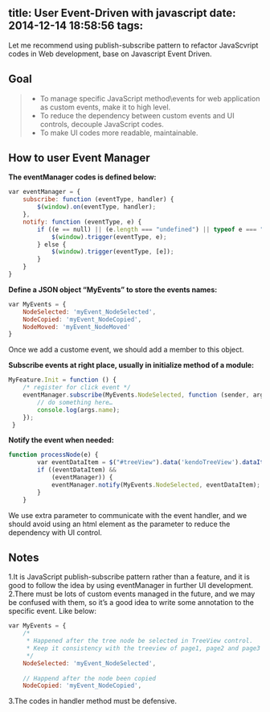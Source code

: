 title: User Event-Driven with javascript
date: 2014-12-14 18:58:56
tags:
---

Let me recommend using publish-subscribe pattern to refactor JavaScvript codes in Web development, base on Javascript Event Driven.

## Goal

> * To manage specific JavaScript method\events for web application as custom events, make it to high level.
> * To reduce the dependency between custom events and UI controls, decouple JavaScript codes.
> * To make UI codes more readable, maintainable.


## How to user Event Manager

**The eventManager codes is defined below:**
```javascript
var eventManager = {
    subscribe: function (eventType, handler) {
        $(window).on(eventType, handler);
    },
    notify: function (eventType, e) {
        if ((e == null) || (e.length === "undefined") || typeof e === "string") {
            $(window).trigger(eventType, e);
        } else {
            $(window).trigger(eventType, [e]);
        }
    }
}
```

**Define a JSON object “MyEvents” to store the events names:**
```javascript
var MyEvents = {
    NodeSelected: 'myEvent_NodeSelected',
    NodeCopied: 'myEvent_NodeCopied',
    NodeMoved: 'myEvent_NodeMoved'
}
```
Once we add a custome event, we should add a member to this object.

**Subscribe events at right place, usually in initialize method of a module:**
```javascript
MyFeature.Init = function () {  
    /* register for click event */
    eventManager.subscribe(MyEvents.NodeSelected, function (sender, args) {
        // do something here…
		console.log(args.name);
    });
 }
```

**Notify the event when needed:**
```javascript
function processNode(e) { 
        var eventDataItem = $("#treeView").data('kendoTreeView').dataItem(e);
        if ((eventDataItem) &&
            (eventManager)) {
            eventManager.notify(MyEvents.NodeSelected, eventDataItem);
        }
    }
```
We use extra parameter to communicate with the event handler, and we should avoid using an html element as the parameter to reduce the dependency with UI control.

## Notes
1.It is JavaScript publish-subscribe pattern rather than a feature, and it is good to follow the idea by using eventManager in further UI development.
2.There must be lots of custom events managed in the future, and we may be confused with them, so it’s a good idea to write some annotation to the specific event. Like below:
```javascript
var MyEvents = {
    /*
     * Happened after the tree node be selected in TreeView control.
     * Keep it consistency with the treeview of page1, page2 and page3
     */
    NodeSelected: 'myEvent_NodeSelected',
 
    // Happend after the node been copied
    NodeCopied: 'myEvent_NodeCopied',
```

3.The codes in handler method must be defensive.
